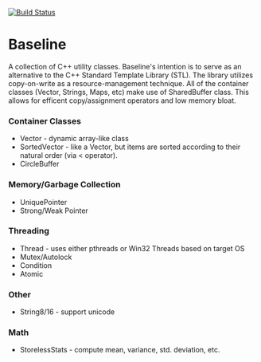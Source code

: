 [![Build Status](https://travis-ci.org/dinocore1/Baseline.svg?branch=master)](https://travis-ci.org/dinocore1/Baseline)

# Baseline #

A collection of C++ utility classes. Baseline's intention is to serve as an
alternative to the C++ Standard Template Library (STL). The library utilizes
copy-on-write as a resource-management technique. All of the container classes
(Vector, Strings, Maps, etc) make use of SharedBuffer class. This allows for 
efficent copy/assignment operators and low memory bloat. 


### Container Classes ###

 * Vector - dynamic array-like class
 * SortedVector - like a Vector, but items are sorted according to their natural order (via < operator).
 * CircleBuffer

### Memory/Garbage Collection ###

  * UniquePointer
  * Strong/Weak Pointer

 ### Threading ###

  * Thread - uses either pthreads or Win32 Threads based on target OS
  * Mutex/Autolock
  * Condition
  * Atomic

### Other ###

 * String8/16 - support unicode

### Math ###
 
 * StorelessStats - compute mean, variance, std. deviation, etc.